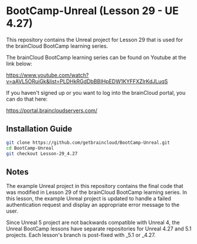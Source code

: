 # BootCamp-Unreal (Lesson 29 - UE 4.27)

This repository contains the Unreal project for Lesson 29 that is used for the brainCloud BootCamp learning series.

The brainCloud BootCamp learning series can be found on Youtube at the link below:

https://www.youtube.com/watch?v=aAVL5ORuiGk&list=PLDHkRGdDbBBIHpEDW1KYFFXZlrKdJLuqS


If you haven't signed up or you want to log into the brainCloud portal, you can do that here:

https://portal.braincloudservers.com/


## Installation Guide

```bash
git clone https://github.com/getbraincloud/BootCamp-Unreal.git
cd BootCamp-Unreal
git checkout Lesson-29_4.27
```

## Notes

The example Unreal project in this repository contains the final code that was modified in Lesson 29 of the brainCloud BootCamp learning series. In this lesson, the example Unreal project is updated to handle a failed authentication request and display an appropriate error message to the user.

Since Unreal 5 project are not backwards compatible with Unreal 4, the Unreal BootCamp lessons have separate repositories for Unreal 4.27 and 5.1 projects. Each lesson's branch is post-fixed with _5.1 or _4.27.
